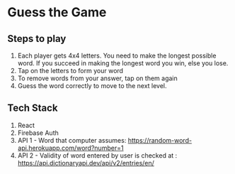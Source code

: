 # Guess the Game

## Steps to play

1. Each player gets 4x4 letters. You need to make the longest possible word. If you succeed in making the longest word you win, else you lose.
2. Tap on the letters to form your word
3. To remove words from your answer, tap on them again
4. Guess the word correctly to move to the next level.

## Tech Stack

1. React
2. Firebase Auth
3. API 1 - Word that computer assumes: <https://random-word-api.herokuapp.com/word?number=1>
4. API 2 - Validity of word entered by user is checked at : <https://api.dictionaryapi.dev/api/v2/entries/en/>
